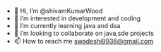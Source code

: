 - 👋 Hi, I’m @shivamKumarWood
- 👀 I’m interested in development and coding
- 🌱 I’m currently learning java and dsa
- 💞️ I’m looking to collaborate on java,sde projects
- 📫 How to reach me swadeshi9936@gmail.com

<!---
shivamKumarWood/shivamKumarWood is a ✨ special ✨ repository because its `README.md` (this file) appears on your GitHub profile.
You can click the Preview link to take a look at your changes.
--->
